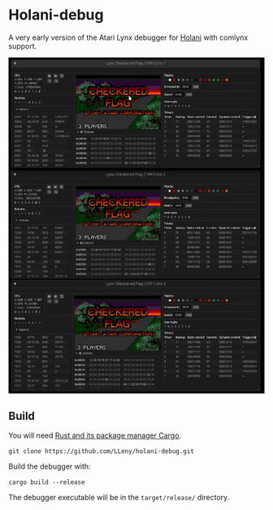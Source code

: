 # Holani-debug
A very early version of the Atari Lynx debugger for [Holani](https://github.com/LLeny/holani) with comlynx support.

[![Checkered Flag](https://github.com/LLeny/holani-debug/blob/7c3bb76b646d68ecc093834d2dc13ed3fff4e6d8/assets/Checkered_Flag_3Players.jpg)](https://github.com/LLeny/holani-debug/raw/467d3bb8e18c8f118b8e9a12e8a843afb87b0ad6/assets/Checkered_Flag_3Players.mp4)


## Build
You will need [Rust and its package manager Cargo](https://www.rust-lang.org/). 

```
git clone https://github.com/LLeny/holani-debug.git
```

Build the debugger with:

```
cargo build --release
```

The debugger executable will be in the `target/release/` directory.

